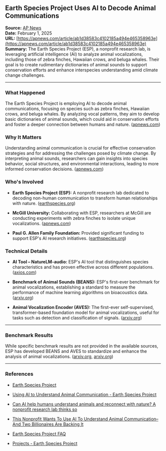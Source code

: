 ## Earth Species Project Uses AI to Decode Animal Communications

**Source:** [AP News](https://apnews.com/article/ab1d38583c4102185a494e465358963e)  
**Date:** February 1, 2025  
**URL:** [https://apnews.com/article/ab1d38583c4102185a494e465358963e](https://apnews.com/article/ab1d38583c4102185a494e465358963e)  
**Summary:** The Earth Species Project (ESP), a nonprofit research lab, is leveraging artificial intelligence (AI) to analyze animal vocalizations, including those of zebra finches, Hawaiian crows, and beluga whales. Their goal is to create rudimentary dictionaries of animal sounds to support conservation efforts and enhance interspecies understanding amid climate change challenges.

---

### What Happened

The Earth Species Project is employing AI to decode animal communications, focusing on species such as zebra finches, Hawaiian crows, and beluga whales. By analyzing vocal patterns, they aim to develop basic dictionaries of animal sounds, which could aid in conservation efforts and foster a deeper connection between humans and nature. ([apnews.com](https://apnews.com/article/ab1d38583c4102185a494e465358963e?utm_source=openai))

### Why It Matters

Understanding animal communication is crucial for effective conservation strategies and for addressing the challenges posed by climate change. By interpreting animal sounds, researchers can gain insights into species behavior, social structures, and environmental interactions, leading to more informed conservation decisions. ([apnews.com](https://apnews.com/article/ab1d38583c4102185a494e465358963e?utm_source=openai))

### Who's Involved

- **Earth Species Project (ESP):** A nonprofit research lab dedicated to decoding non-human communication to transform human relationships with nature. ([earthspecies.org](https://www.earthspecies.org/blog/earth-species-project-secures-17m-in-grants-to-apply-frontier-ai-to-decoding-animal-communication?utm_source=openai))

- **McGill University:** Collaborating with ESP, researchers at McGill are conducting experiments with zebra finches to isolate unique vocalizations. ([apnews.com](https://apnews.com/article/ab1d38583c4102185a494e465358963e?utm_source=openai))

- **Paul G. Allen Family Foundation:** Provided significant funding to support ESP's AI research initiatives. ([earthspecies.org](https://www.earthspecies.org/blog/earth-species-project-secures-17m-in-grants-to-apply-frontier-ai-to-decoding-animal-communication?utm_source=openai))

### Technical Details

- **AI Tool – NatureLM-audio:** ESP's AI tool that distinguishes species characteristics and has proven effective across different populations. ([axios.com](https://www.axios.com/newsletters/axios-ai-plus-3cc5f6f0-c7cb-11ef-b174-d7ead8129441?utm_source=openai))

- **Benchmark of Animal Sounds (BEANS):** ESP's first-ever benchmark for animal vocalizations, establishing a standard to measure the performance of machine learning algorithms on bioacoustics data. ([arxiv.org](https://arxiv.org/abs/2210.12300?utm_source=openai))

- **Animal Vocalization Encoder (AVES):** The first-ever self-supervised, transformer-based foundation model for animal vocalizations, useful for tasks such as detection and classification of signals. ([arxiv.org](https://arxiv.org/abs/2210.14493?utm_source=openai))

---

### Benchmark Results

While specific benchmark results are not provided in the available sources, ESP has developed BEANS and AVES to standardize and enhance the analysis of animal vocalizations. ([arxiv.org](https://arxiv.org/abs/2210.12300?utm_source=openai), [arxiv.org](https://arxiv.org/abs/2210.14493?utm_source=openai))

---

### References

- [Earth Species Project](https://www.earthspecies.org/?ref=hackernoon.com)

- [Using AI to Understand Animal Communication - Earth Species Project](https://www.earthspecies.org/blog/using-ai-to-understand-animal-communication)

- [Can AI help humans understand animals and reconnect with nature? A nonprofit research lab thinks so](https://www.wsls.com/business/2025/01/15/can-ai-help-humans-understand-animals-and-reconnect-with-nature-a-nonprofit-research-lab-thinks-so/)

- [This Nonprofit Wants To Use AI To Understand Animal Communication–And Two Billionaires Are Backing It](https://www.forbes.com/sites/phoebeliu/2024/10/17/this-nonprofit-wants-to-use-ai-to-understand-animal-communicationand-two-billionaires-are-backing-it/)

- [Earth Species Project FAQ](https://www.earthspecies.org/faq)

- [Projects - Earth Species Project](https://www.earthspecies.org/what-we-do/projects)